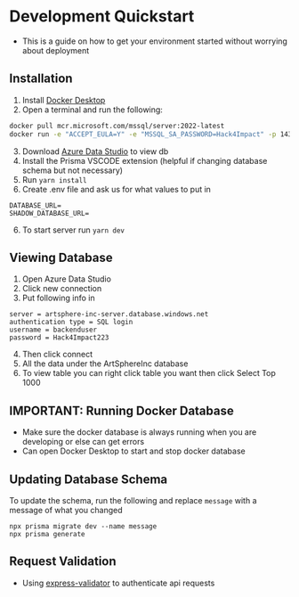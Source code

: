 # Development Quickstart

* This is a guide on how to get your environment started without worrying about deployment

## Installation
1. Install [Docker Desktop](https://www.docker.com/products/docker-desktop/)
2. Open a terminal and run the following:
```bash
docker pull mcr.microsoft.com/mssql/server:2022-latest
docker run -e "ACCEPT_EULA=Y" -e "MSSQL_SA_PASSWORD=Hack4Impact" -p 1433:1433 -d --name sql_server mcr.microsoft.com/mssql/server:2022-latest
```
3. Download [Azure Data Studio](https://azure.microsoft.com/en-us/products/data-studio) to view db
4. Install the Prisma VSCODE extension (helpful if changing database schema but not necessary)
5. Run `yarn install`
6. Create .env file and ask us for what values to put in
```
DATABASE_URL=
SHADOW_DATABASE_URL=
```
6. To start server run `yarn dev`

## Viewing Database
1. Open Azure Data Studio
2. Click new connection
3. Put following info in
```
server = artsphere-inc-server.database.windows.net
authentication type = SQL login
username = backenduser
password = Hack4Impact223
```
4. Then click connect
5. All the data under the ArtSphereInc database
6. To view table you can right click table you want then click Select Top 1000

## IMPORTANT: Running Docker Database
* Make sure the docker database is always running when you are developing or else can get errors
* Can open Docker Desktop to start and stop docker database

## Updating Database Schema
To update the schema, run the following and replace `message` with a message of what you changed
```
npx prisma migrate dev --name message
npx prisma generate
```

## Request Validation
* Using [express-validator](https://express-validator.github.io/docs) to authenticate api requests
